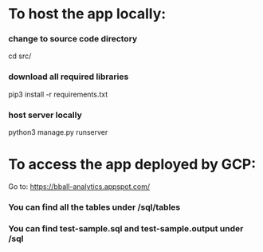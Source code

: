 # To host the app locally:

### change to source code directory
cd src/

### download all required libraries
pip3 install -r requirements.txt

### host server locally
python3 manage.py runserver


# To access the app deployed by GCP:
Go to: https://bball-analytics.appspot.com/

### You can find all the tables under /sql/tables 
### You can find test-sample.sql and test-sample.output under /sql
